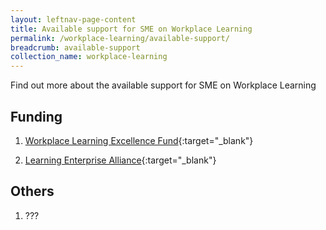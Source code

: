 ```yaml
---
layout: leftnav-page-content
title: Available support for SME on Workplace Learning
permalink: /workplace-learning/available-support/
breadcrumb: available-support
collection_name: workplace-learning
---
```


Find out more about the available support for SME on Workplace Learning


## Funding

1. [Workplace Learning Excellence Fund](https://www.nyp.edu.sg/lifelong-learning/national-centre-of-excellence-for-workplace-learning-nace/services.html){:target="_blank"}

2. [Learning Enterprise Alliance](https://www.ial.edu.sg/start-enterprise-transformation/learning-enterprise-alliance.html){:target="_blank"}


## Others

1. ???

